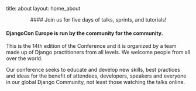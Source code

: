 title: about
layout: home_about

<center>
#### Join us for five days of talks, sprints, and tutorials!

</center>
    

#### <strong> DjangoCon Europe is run by the community for the community. </strong>

This is the 14th edition of the Conference and it is organized by a team made up of Django practitioners from all levels. We welcome people from all over the world.

Our conference seeks to educate and develop new skills, best practices and ideas for the benefit of attendees, developers, speakers and everyone in our global Django Community, not least those watching the talks online.
